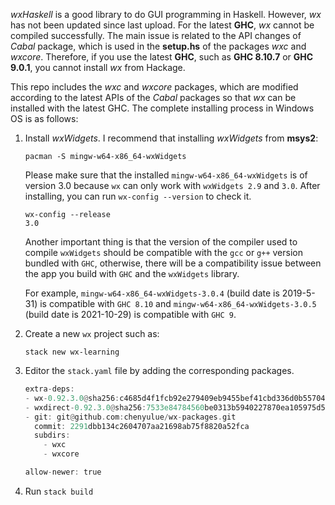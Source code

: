 *wxHaskell* is a good library to do GUI programming in Haskell. However, *wx* has not been updated since last upload. For the latest **GHC**, *wx* cannot be compiled successfully. The main issue is related to the API changes of *Cabal* package, which is used in the **setup.hs** of the packages *wxc* and *wxcore*. Therefore, if you use the latest **GHC**, such as **GHC 8.10.7** or **GHC 9.0.1**, you cannot install *wx* from Hackage.

This repo includes the *wxc* and *wxcore* packages, which are modified according to the latest APIs of the *Cabal* packages so that *wx* can be installed with the latest GHC. The complete installing process in Windows OS is as follows:

1. Install *wxWidgets*. I recommend that installing *wxWidgets* from **msys2**:

   ```shell
   pacman -S mingw-w64-x86_64-wxWidgets
   ```

   Please make sure that the installed `mingw-w64-x86_64-wxWidgets`  is of version 3.0 because `wx` can only work with `wxWidgets 2.9` and `3.0`. After installing, you can run `wx-config --version` to check it.

   ```shell
   wx-config --release
   3.0
   ```

   Another important thing is that the version of the compiler used to compile `wxWidgets` should be compatible with the `gcc` or `g++` version bundled with `GHC`, otherwise, there will be a compatibility issue between the app you build with `GHC` and the `wxWidgets` library.

   For example,  `mingw-w64-x86_64-wxWidgets-3.0.4` (build date is 2019-5-31) is compatible with `GHC 8.10` and `mingw-w64-x86_64-wxWidgets-3.0.5` (build date is 2021-10-29) is compatible with `GHC 9`.

2. Create a new `wx` project such as:

   ```shell
   stack new wx-learning
   ```

3. Editor the `stack.yaml` file by adding the corresponding packages.

   ```haskell
   extra-deps:
   - wx-0.92.3.0@sha256:c4685d4f1fcb92e279409eb9455bef41cbd336d0b557040a6966bcf4881124a1,1825
   - wxdirect-0.92.3.0@sha256:7533e84784560be0313b5940227870ea105975d581eab5b6ad5e8219d82dfaff,1740
   - git: git@github.com:chenyulue/wx-packages.git
     commit: 2291dbb134c2604707aa21698ab75f8820a52fca
     subdirs:
       - wxc
       - wxcore
   
   allow-newer: true
   ```

3.  Run `stack build`